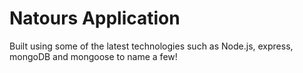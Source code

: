 # Natours Application

Built using some of the latest technologies such as Node.js, express, mongoDB and mongoose to name a few!
 
